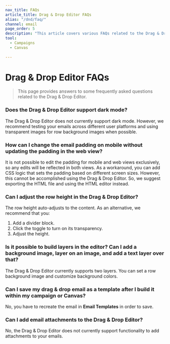 ```yaml
---
nav_title: FAQs
article_title: Drag & Drop Editor FAQs
alias: "/dnd/faq/"
channel: email
page_order: 5
description: "This article covers various FAQs related to the Drag & Drop Editor."
tool: 
  - Campaigns
  - Canvas
  
---
```


# Drag & Drop Editor FAQs

> This page provides answers to some frequently asked questions related to the Drag & Drop Editor.

### Does the Drag & Drop Editor support dark mode?

The Drag & Drop Editor does not currently support dark mode. However, we recommend testing your emails across different user platforms and using transparent images for row background images when possible. 

### How can I change the email padding on mobile without updating the padding in the web view?

It is not possible to edit the padding for mobile and web views exclusively, so any edits will be reflected in both views. As a workaround, you can add CSS logic that sets the padding based on different screen sizes. However, this cannot be accomplished using the Drag & Drop Editor. So, we suggest exporting the HTML file and using the HTML editor instead.

### Can I adjust the row height in the Drag & Drop Editor?

The row height auto-adjusts to the content. As an alternative, we recommend that you:
1. Add a divider block.
2. Click the toggle to turn on its transparency.
3. Adjust the height.

### Is it possible to build layers in the editor? Can I add a background image, layer on an image, and add a text layer over that?

The Drag & Drop Editor currently supports two layers. You can set a row background image and customize background colors.

### Can I save my drag & drop email as a template after I build it within my campaign or Canvas?

No, you have to recreate the email in **Email Templates** in order to save.

### Can I add email attachments to the Drag & Drop Editor?

No, the Drag & Drop Editor does not currently support functionality to add attachments to your emails.